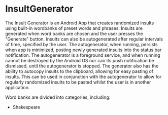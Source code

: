 # InsultGenerator

The Insult Generator is an Android App that creates randomized insults using built-in wordbanks of preset words and phrases. Insults are generated when word banks are chosen and the user presses the "Generate" button. Insults can also be autogenerated after regular intervals of time, specified by the user. The autogenerator, when running, persists when app is minimized, posting newly generated insults into the status bar notification. The autogenerator is a foreground service, and when running cannot be destroyed by the Android OS nor can its push notification be dismissed, until the autogenerator is stopped. The generator also has the ability to autocopy insults to the clipboard, allowing for easy pasting of insults. This can be used in conjunction with the autogenerator to allow for regularly randomized insults to be pasted whilst the user is in another application.

Word banks are divided into categories, including:

* Shakespeare
